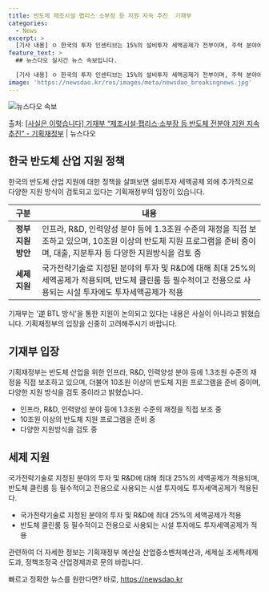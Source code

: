 ```yaml
---
title: 반도체 제조시설 팹리스 소부장 등 지원 지속 추진  기재부
categories:
  - News
excerpt: >
  [기사 내용] ㅇ 한국의 투자 인센티브는 15%의 설비투자 세액공제가 전부이며, 주력 분야에 대한 추가 지원…
feature_text: >
  ## 뉴스다오 실시간 뉴스 속보입니다.

  [기사 내용] ㅇ 한국의 투자 인센티브는 15%의 설비투자 세액공제가 전부이며, 주력 분야에 대한 추가 지원…
image: 'https://newsdao.kr/res/images/meta/newsdao_breakingnews.jpg'
---
```


![뉴스다오 속보](https://newsdao.kr/res/images/meta/newsdao_breakingnews.jpg)

<p>출처: <a href="https://newsdao.kr/3800" rel="dofollow">[사실은 이렇습니다] 기재부 “제조시설·팹리스·소부장 등 반도체 전분야 지원 지속 추진” - 기획재정부</a> | 뉴스다오</p>

<h2 data-ke-size="size26">한국 반도체 산업 지원 정책</h2>
한국의 반도체 산업 지원에 대한 정책을 살펴보면 설비투자 세액공제 외에 추가적으로 다양한 지원 방식이 검토되고 있다는 기획재정부의 입장이 있습니다.

<table>
  <thead>
    <tr>
      <th style="text-align: center;">구분</th>
      <th style="text-align: center;">내용</th>
    </tr>
  </thead>
  <tbody>
    <tr>
      <td style="text-align: center;"><b>정부 지원 방안</b></td>
      <td>인프라, R&D, 인력양성 분야 등에 1.3조원 수준의 재정을 직접 보조하고 있으며, 10조원 이상의 반도체 지원 프로그램을 준비 중이며, 대출, 지분투자 등 다양한 지원방식을 검토 중</td>
    </tr>
    <tr>
      <td style="text-align: center;"><b>세제 지원</b></td>
      <td>국가전략기술로 지정된 분야의 투자 및 R&D에 대해 최대 25%의 세액공제가 적용되며, 반도체 클린룸 등 필수적이고 전용으로 사용되는 시설 투자에도 투자세액공제가 적용</td>
    </tr>
  </tbody>
</table>
<p data-ke-size="size16">기재부는 '逆 BTL 방식'을 통한 지원이 논의되고 있다는 내용은 사실이 아니라고 밝혔습니다. 기획재정부의 입장을 신중히 고려해주시기 바랍니다.</p>

<h2 data-ke-size="size26">기재부 입장</h2>
기획재정부는 반도체 산업을 위한 인프라, R&D, 인력양성 분야 등에 1.3조원 수준의 재정을 직접 보조하고 있으며, 더불어 10조원 이상의 반도체 지원 프로그램을 준비 중이며, 다양한 지원 방식을 검토 중이라고 밝혔습니다.

<ul>
  <li>인프라, R&D, 인력양성 분야 등에 1.3조원 수준의 재정을 직접 보조 중</li>
  <li>10조원 이상의 반도체 지원 프로그램을 준비 중</li>
  <li>다양한 지원방식을 검토 중</li>
</ul>

<h2 data-ke-size="size26">세제 지원</h2>
국가전략기술로 지정된 분야의 투자 및 R&D에 대해 최대 25%의 세액공제가 적용되며, 반도체 클린룸 등 필수적이고 전용으로 사용되는 시설 투자에도 투자세액공제가 적용된다.

<ul>
  <li>국가전략기술로 지정된 분야의 투자 및 R&D에 최대 25%의 세액공제가 적용</li>
  <li>반도체 클린룸 등 필수적이고 전용으로 사용되는 시설 투자에도 투자세액공제가 적용</li>
</ul>

<p data-ke-size="size16">관련하여 더 자세한 정보는 기획재정부 예산실 산업중소벤처예산과, 세제실 조세특례제도과, 정책조정국 산업경제과로 문의 바랍니다.</p> 

빠르고 정확한 뉴스를 원한다면? 바로, <a href="https://newsdao.kr" rel="dofollow">https://newsdao.kr</a>


